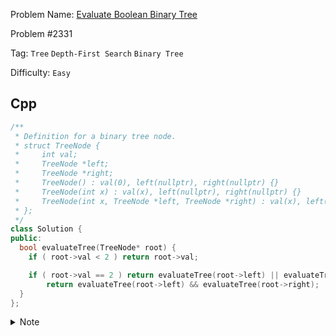 Problem Name: [Evaluate Boolean Binary Tree](https://leetcode.com/problems/evaluate-boolean-binary-tree/description/)

Problem #2331

Tag: `Tree` `Depth-First Search` `Binary Tree`

Difficulty: `Easy`

## Cpp

```cpp
/**
 * Definition for a binary tree node.
 * struct TreeNode {
 *     int val;
 *     TreeNode *left;
 *     TreeNode *right;
 *     TreeNode() : val(0), left(nullptr), right(nullptr) {}
 *     TreeNode(int x) : val(x), left(nullptr), right(nullptr) {}
 *     TreeNode(int x, TreeNode *left, TreeNode *right) : val(x), left(left), right(right) {}
 * };
 */
class Solution {
public:
  bool evaluateTree(TreeNode* root) {
    if ( root->val < 2 ) return root->val;

    if ( root->val == 2 ) return evaluateTree(root->left) || evaluateTree(root->right);
		return evaluateTree(root->left) && evaluateTree(root->right);
  }
};
```

<details>
  <summary>Note</summary>
  <li>Use depth-first search</li>
  <li>Base case: <code>root->val < 2</code>, return <code>root->val</code></li>
  <li>If <code>root->val == 2</code>, traverse left & right and use <code>||</code> operation</li>
  <li>If <code>root->val == 3</code>, traverse left & right and use <code>&&</code> operation</li>
</details>
